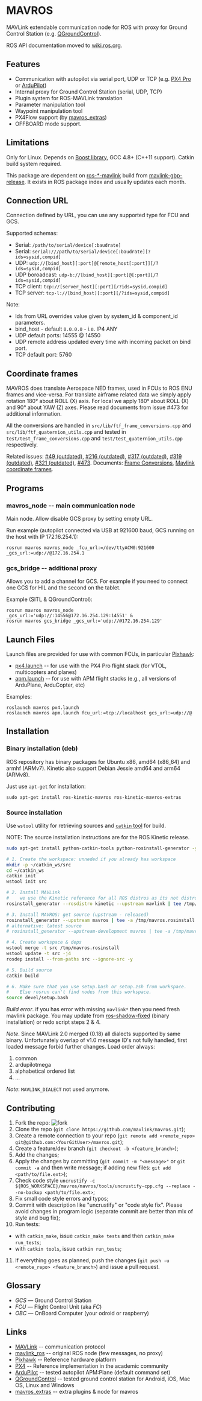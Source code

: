 MAVROS
======

MAVLink extendable communication node for ROS
with proxy for Ground Control Station (e.g. [QGroundControl][qgc]).

ROS API documentation moved to [wiki.ros.org][wiki].


Features
--------

  - Communication with autopilot via serial port, UDP or TCP (e.g. [PX4 Pro][px4] or [ArduPilot][apm])
  - Internal proxy for Ground Control Station (serial, UDP, TCP)
  - Plugin system for ROS-MAVLink translation
  - Parameter manipulation tool
  - Waypoint manipulation tool
  - PX4Flow support (by [mavros\_extras][mrext])
  - OFFBOARD mode support.


Limitations
-----------

Only for Linux. Depends on [Boost library][boost], GCC 4.8+ (C++11 support).
Catkin build system required.

This package are dependent on [ros-\*-mavlink][mlwiki] build from [mavlink-gbp-release][mlgbp].
It exists in ROS package index and usually updates each month.

Connection URL
--------------

Connection defined by URL, you can use any supported type for FCU and GCS.

Supported schemas:

  - Serial: `/path/to/serial/device[:baudrate]`
  - Serial: `serial:///path/to/serial/device[:baudrate][?ids=sysid,compid]`
  - UDP: `udp://[bind_host][:port]@[remote_host[:port]][/?ids=sysid,compid]`
  - UDP boroadcast: `udp-b://[bind_host][:port]@[:port][/?ids=sysid,compid]`
  - TCP client: `tcp://[server_host][:port][/?ids=sysid,compid]`
  - TCP server: `tcp-l://[bind_host][:port][/?ids=sysid,compid]`

Note:

  - Ids from URL overrides value given by system\_id & component\_id parameters.
  - bind\_host - default `0.0.0.0` - i.e. IP4 ANY
  - UDP default ports: 14555 @ 14550
  - UDP remote address updated every time with incoming packet on bind port.
  - TCP default port: 5760


Coordinate frames
-----------------

MAVROS does translate Aerospace NED frames, used in FCUs to ROS ENU frames and vice-versa.
For translate airframe related data we simply apply rotation 180° about ROLL (X) axis.
For local we apply 180° about ROLL (X) and 90° about YAW (Z) axes.
Please read documents from issue #473 for additional information.

All the conversions are handled in `src/lib/ftf_frame_conversions.cpp` and `src/lib/ftf_quaternion_utils.cpp` and tested in `test/test_frame_conversions.cpp` and `test/test_quaternion_utils.cpp` respectively.

Related issues: [#49 (outdated)][iss49], [#216 (outdated)][iss216], [#317 (outdated)][iss317], [#319 (outdated)][iss319], [#321 (outdated)][iss321], [#473][iss473].
Documents: [Frame Conversions][iss473rfc], [Mavlink coordinate frames][iss473table].


Programs
--------

### mavros\_node -- main communication node

Main node. Allow disable GCS proxy by setting empty URL.

Run example (autopilot connected via USB at 921600 baud, GCS running on the host with IP 172.16.254.1):

    rosrun mavros mavros_node _fcu_url:=/dev/ttyACM0:921600 _gcs_url:=udp://@172.16.254.1

### gcs\_bridge -- additional proxy

Allows you to add a channel for GCS.
For example if you need to connect one GCS for HIL and the second on the tablet.

Example (SITL & QGroundControl):

    rosrun mavros mavros_node _gcs_url:='udp://:14556@172.16.254.129:14551' &
    rosrun mavros gcs_bridge _gcs_url:='udp://@172.16.254.129'




Launch Files
------------

Launch files are provided for use with common FCUs, in particular [Pixhawk](pixhawk):

  * [px4.launch](launch/px4.launch) -- for use with the PX4 Pro flight stack (for VTOL, multicopters and planes)
  * [apm.launch](launch/apm.launch) -- for use with APM flight stacks (e.g., all versions of ArduPlane, ArduCopter, etc)

Examples:

    roslaunch mavros px4.launch
    roslaunch mavros apm.launch fcu_url:=tcp://localhost gcs_url:=udp://@


Installation
------------

### Binary installation (deb)

ROS repository has binary packages for Ubuntu x86, amd64 (x86\_64) and armhf (ARMv7).
Kinetic also support Debian Jessie amd64 and arm64 (ARMv8).

Just use `apt-get` for installation:

    sudo apt-get install ros-kinetic-mavros ros-kinetic-mavros-extras


### Source installation

Use `wstool` utility for retrieving sources and [`catkin` tool][catkin] for build.

NOTE: The source installation instructions are for the ROS Kinetic release.

```sh
sudo apt-get install python-catkin-tools python-rosinstall-generator -y

# 1. Create the workspace: unneded if you already has workspace
mkdir -p ~/catkin_ws/src
cd ~/catkin_ws
catkin init
wstool init src

# 2. Install MAVLink
#    we use the Kinetic reference for all ROS distros as its not distro-specific and up to date
rosinstall_generator --rosdistro kinetic --upstream mavlink | tee /tmp/mavros.rosinstall

# 3. Install MAVROS: get source (upstream - released)
rosinstall_generator --upstream mavros | tee -a /tmp/mavros.rosinstall
# alternative: latest source
# rosinstall_generator --upstream-development mavros | tee -a /tmp/mavros.rosinstall

# 4. Create workspace & deps
wstool merge -t src /tmp/mavros.rosinstall
wstool update -t src -j4
rosdep install --from-paths src --ignore-src -y

# 5. Build source
catkin build

# 6. Make sure that you use setup.bash or setup.zsh from workspace.
#    Else rosrun can't find nodes from this workspace.
source devel/setup.bash
```

*Build error*. if you has error with missing `mavlink*` then you need fresh mavlink package.
You may update from [ros-shadow-fixed][shadow] (binary installation) or redo script steps 2 & 4.

*Note*. Since MAVLink 2.0 merged (0.18) all dialects supported by same binary.
Unfortunately overlap of v1.0 message ID's not fully handled, first loaded message forbid further changes.
Load order always:

1. common
2. ardupilotmega
3. alphabetical ordered list
4. ...

*Note*: `MAVLINK_DIALECT` not used anymore.


Contributing
------------

1. Fork the repo:
![fork](http://s24.postimg.org/pfvt9sdv9/Fork_mavros.png)
2. Clone the repo (`git clone https://github.com/mavlink/mavros.git`);
3. Create a remote connection to your repo (`git remote add <remote_repo> git@github.com:<YourGitUser>/mavros.git`);
4. Create a feature/dev branch (`git checkout -b <feature_branch>`);
5. Add the changes;
6. Apply the changes by committing (`git commit -m "<message>"` or `git commit -a` and then write message; if adding new files: `git add <path/to/file.ext>`);
7. Check code style `uncrustify -c ${ROS_WORKSPACE}/mavros/mavros/tools/uncrustify-cpp.cfg --replace --no-backup <path/to/file.ext>`;
8. Fix small code style errors and typos;
9. Commit with description like "uncrustify" or "code style fix". Please avoid changes in program logic (separate commit are better than mix of style and bug fix);
10. Run tests:
 - with `catkin_make`, issue `catkin_make tests` and then `catkin_make run_tests`;
 - with `catkin tools`, issue `catkin run_tests`;
11. If everything goes as planned, push the changes (`git push -u <remote_repo> <feature_branch>`) and issue a pull request.


Glossary
--------

  - *GCS* — Ground Control Station
  - *FCU* — Flight Control Unit (aka *FC*)
  - *OBC* — OnBoard Computer (your odroid or raspberry)


Links
-----

  - [MAVLink][ml] -- communication protocol
  - [mavlink\_ros][mlros] -- original ROS node (few messages, no proxy)
  - [Pixhawk][pixhawk] -- Reference hardware platform
  - [PX4][px4] -- Reference implementation in the academic community
  - [ArduPilot][apm] -- tested autopilot APM:Plane (default command set)
  - [QGroundControl][qgc] -- tested ground control station for Android, iOS, Mac OS, Linux and Windows
  - [mavros\_extras][mrext] -- extra plugins & node for mavros


[qgc]: http://qgroundcontrol.org/
[pixhawk]: http://pixhawk.org/
[px4]: http://px4.io/
[apm]: http://ardupilot.com/
[mlros]: https://github.com/mavlink/mavlink_ros
[boost]: http://www.boost.org/
[ml]: http://mavlink.org/mavlink/start
[mlgbp]: https://github.com/mavlink/mavlink-gbp-release
[iss35]: https://github.com/mavlink/mavros/issues/35
[iss49]: https://github.com/mavlink/mavros/issues/49
[iss216]: https://github.com/mavlink/mavros/issues/216
[iss317]: https://github.com/mavlink/mavros/issues/317
[iss319]: https://github.com/mavlink/mavros/issues/319
[iss321]: https://github.com/mavlink/mavros/issues/321
[iss473]: https://github.com/mavlink/mavros/issues/473
[wiki]: http://wiki.ros.org/mavros
[mrext]: https://github.com/mavlink/mavros/tree/master/mavros_extras
[mlwiki]: http://wiki.ros.org/mavlink
[shadow]: http://packages.ros.org/ros-shadow-fixed/ubuntu/pool/main/r/ros-jade-mavlink/
[catkin]: https://catkin-tools.readthedocs.org/en/latest/
[iss473rfc]: https://docs.google.com/document/d/1bDhaozrUu9F915T58WGzZeOM-McyU20dwxX-NRum1KA/edit
[iss473table]: https://docs.google.com/spreadsheets/d/1LnsWTblU92J5_SMinTvBvHJWx6sqvzFa8SKbn8TXlnU/edit#gid=0

